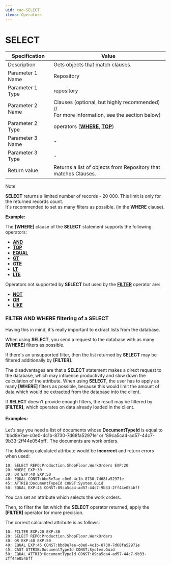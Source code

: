 ```yaml
---
uid: cao-SELECT
items: Operators
---
```


# SELECT 

| Specification         | Value                                                        |
| --------------------- | ------------------------------------------------------------ |
| Description           | Gets objects that match clauses.           |
| Parameter 1 Name      | Repository                                                         |
| Parameter 1 Type      | repository                                    |
| Parameter 2 Name      | Clauses (optional, but highly recommended) // <br> For more information, see the section below)           |
| Parameter 2 Type      | operators (**[WHERE](https://docs.erp.net/tech/advanced/calculated-attributes/operators/where.html)**, **[TOP](https://docs.erp.net/tech/advanced/calculated-attributes/operators/top.html)**)                                                           |
| Parameter 3 Name      | -                                                            |
| Parameter 3 Type      | -                                                            |
| Return value          | Returns a list of objects from Repository that matches Clauses.                                                        |

> [!NOTE]
> 
> **SELECT** returns a limited number of records - 20 000. This limit is only for the returned records count. <br> It's recommended to set as many filters as possible. (in the **WHERE** clause).

**Example:**

The **[WHERE]** clause of the **SELECT** statement supports the following operators:

- **[AND](https://docs.erp.net/tech/advanced/calculated-attributes/operators/and.html)**
- **[TOP](https://docs.erp.net/tech/advanced/calculated-attributes/operators/top.html)**
- **[EQUAL](https://docs.erp.net/tech/advanced/calculated-attributes/operators/equal.html)**
- **[GT](https://docs.erp.net/tech/advanced/calculated-attributes/operators/gt.html)**
- **[GTE](https://docs.erp.net/tech/advanced/calculated-attributes/operators/gte.html)**
- **[LT](https://docs.erp.net/tech/advanced/calculated-attributes/operators/lt.html)**
- **[LTE](https://docs.erp.net/tech/advanced/calculated-attributes/operators/lte.html)**

Operators not supported by **SELECT**  but used by the **[FILTER](https://docs.erp.net/tech/advanced/calculated-attributes/operators/filter.html)** operator are:

- **[NOT](https://docs.erp.net/tech/advanced/calculated-attributes/operators/not.html)**
- **[OR](https://docs.erp.net/tech/advanced/calculated-attributes/operators/or.html)**
- **[LIKE](https://docs.erp.net/tech/advanced/calculated-attributes/operators/like.html)**

### FILTER AND WHERE filtering of a SELECT

Having this in mind, it's really important to extract lists from the database. 

When using **SELECT**, you send a request to the database with as many **[WHERE]** filters as possible. 

If there's an unsupported filter, then the list returned by **SELECT** may be filtered additionally by **[FILTER]**.

The disadvantages are that a **SELECT** statement makes a direct request to the database, which may influence productivity and slow down the calculation of the attribute. When using **SELECT**, the user has to apply as many **[WHERE]** filters as possible, because this would limit the amount of data which would be extracted from the database into the client. 

If **SELECT** doesn't provide enough filters, the result may be filtered by **[FILTER]**, which operates on data already loaded in the client.

#### Examples:

Let's say you need a list of documents whose **DocumentTypeId** is equal to 'bbd8e7ae-c0e0-4c1b-8730-7d68fa52971e' or '89ca5ca4-ad57-44c7-9b33-2ff44e054bff'. The documents are work orders. 

The following calculated attribute would be **incorrect** and return errors when used:

```
10: SELECT REPO:Production.ShopFloor.WorkOrders EXP:20
20: WHERE EXP:30
30: OR EXP:40 EXP:50
40: EQUAL CONST:bbd8e7ae-c0e0-4c1b-8730-7d68fa52971e
45: ATTRIB:DocumentTypeId CONST:System.Guid
50: EQUAL EXP:45 CONST:89ca5ca4-ad57-44c7-9b33-2ff44e054bff
```

You can set an attribute which selects the work orders. 

Then, to filter the list which the **SELECT** operator returned, apply the **[FILTER]** operator for more precision. 

The correct calculated attribute is as follows:

```
10: FILTER EXP:20 EXP:30
20: SELECT REPO:Production.ShopFloor.WorkOrders 
30: OR EXP:40 EXP:50
40: EQUAL EXP:45 CONST:bbd8e7ae-c0e0-4c1b-8730-7d68fa52971e
45: CAST ATTRIB:DocumentTypeId CONST:System.Guid
50: EQUAL ATTRIB:DocumentTypeId CONST:89ca5ca4-ad57-44c7-9b33-2ff44e054bff
```
